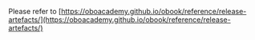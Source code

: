 Please refer to [https://oboacademy.github.io/obook/reference/release-artefacts/](https://oboacademy.github.io/obook/reference/release-artefacts/)